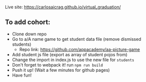 Live site: https://carlosaicrag.github.io/virtual_graduation/

## To add cohort:
- Clone down repo
- Go to a/A name game to get student data file (remove dismissed students)
    - Repo link: https://github.com/appacademy/aa-picture-game
- Add student js file (export as array of student pojos from)
- Change the import in index.js to use the new file for `students`
- Don't forget to webpack it! run `npm run build`
- Push it up! (Wait a few minutes for github pages)
- Have fun!